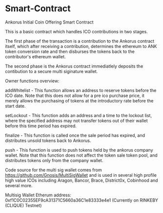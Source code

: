 # Smart-Contract
Ankorus Initial Coin Offering Smart Contract

This is a basic contract which handles ICO contributions in two stages.

The first phase of the transaction is a contribution to the Ankorus contract itself, which after receiving a contribution, determines the
ethereum to ANK token conversion rate and then disburses the tokens back to the contributor's ethereum wallet.

The second phase is the Ankorus contract immediatlely deposits the contibution to a secure multi siginature wallet.

Owner functions overview:

addWhitelist - This function allows an address to reserve tokens before the ICO date. Note that this does not allow for a pre ico purchase price, it merely allows
the purchasing of tokens at the introductory rate before the start date.

setLockout - This function adds an address and a time to the lockout list, where the specified address may not transfer tokens out of their wallet before this time
period has expired.

finalize - This function is called once the sale period has expired, and distributes unsold tokens back to Ankorus.

push - This function is used to push tokens held by the ankorus company wallet. Note that this function does not affect the token sale token pool, 
and distributes tokens only from the company wallet.

Code source for the multi sig wallet comes from https://github.com/Gnosis/MultiSigWallet and is used in several high profile high value ICOs including
Aragon, Bancor, Brace, District0x, Cobinhood and several more.

Multisig Wallet Etherum address: 0xf1C0C02355EF9cA31371C5660a36C1e83333e4e1 (Currently on RINKEBY (CLIQUE) Testnet)